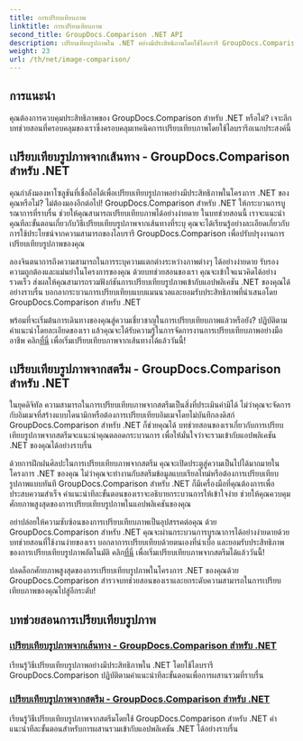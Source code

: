 ```yaml
---
title: การเปรียบเทียบภาพ
linktitle: การเปรียบเทียบภาพ
second_title: GroupDocs.Comparison .NET API
description: เปรียบเทียบรูปภาพใน .NET อย่างมีประสิทธิภาพโดยใช้ไลบรารี GroupDocs.Comparison บทช่วยสอนทีละขั้นตอนสำหรับการบูรณาการอย่างราบรื่นจากเส้นทางหรือสตรีม
weight: 23
url: /th/net/image-comparison/
---
```


## การแนะนำ

คุณต้องการควบคุมประสิทธิภาพของ GroupDocs.Comparison สำหรับ .NET หรือไม่? เจาะลึกบทช่วยสอนที่ครอบคลุมของเราซึ่งครอบคลุมเทคนิคการเปรียบเทียบภาพโดยใช้ไลบรารีอเนกประสงค์นี้

## เปรียบเทียบรูปภาพจากเส้นทาง - GroupDocs.Comparison สำหรับ .NET

คุณกำลังมองหาโซลูชันที่เชื่อถือได้เพื่อเปรียบเทียบรูปภาพอย่างมีประสิทธิภาพในโครงการ .NET ของคุณหรือไม่? ไม่ต้องมองอีกต่อไป! GroupDocs.Comparison สำหรับ .NET ให้กระบวนการบูรณาการที่ราบรื่น ช่วยให้คุณสามารถเปรียบเทียบภาพได้อย่างง่ายดาย ในบทช่วยสอนนี้ เราจะแนะนำคุณทีละขั้นตอนเกี่ยวกับวิธีเปรียบเทียบรูปภาพจากเส้นทางที่ระบุ คุณจะได้เรียนรู้อย่างละเอียดเกี่ยวกับการใช้ประโยชน์จากความสามารถของไลบรารี GroupDocs.Comparison เพื่อปรับปรุงงานการเปรียบเทียบรูปภาพของคุณ

ลองจินตนาการถึงความสามารถในการระบุความแตกต่างระหว่างภาพต่างๆ ได้อย่างง่ายดาย รับรองความถูกต้องและแม่นยำในโครงการของคุณ ด้วยบทช่วยสอนของเรา คุณจะเข้าใจแนวคิดได้อย่างรวดเร็ว ส่งผลให้คุณสามารถรวมฟังก์ชันการเปรียบเทียบรูปภาพเข้ากับแอปพลิเคชัน .NET ของคุณได้อย่างราบรื่น บอกลากระบวนการเปรียบเทียบแบบแมนนวลและยอมรับประสิทธิภาพที่นำเสนอโดย GroupDocs.Comparison สำหรับ .NET

 พร้อมที่จะเริ่มต้นการเดินทางของคุณสู่ความเชี่ยวชาญในการเปรียบเทียบภาพแล้วหรือยัง? ปฏิบัติตามคำแนะนำโดยละเอียดของเรา แล้วคุณจะได้รับความรู้ในการจัดการงานการเปรียบเทียบภาพอย่างมืออาชีพ คลิก[ที่นี่](./compare-images-from-path/) เพื่อเริ่มเปรียบเทียบภาพจากเส้นทางได้แล้ววันนี้!

## เปรียบเทียบรูปภาพจากสตรีม - GroupDocs.Comparison สำหรับ .NET

ในยุคดิจิทัล ความสามารถในการเปรียบเทียบภาพจากสตรีมเป็นสิ่งที่ประเมินค่ามิได้ ไม่ว่าคุณจะจัดการกับอิมเมจที่สร้างแบบไดนามิกหรือต้องการเปรียบเทียบอิมเมจโดยไม่บันทึกลงดิสก์ GroupDocs.Comparison สำหรับ .NET ก็ช่วยคุณได้ บทช่วยสอนของเราเกี่ยวกับการเปรียบเทียบรูปภาพจากสตรีมจะแนะนำคุณตลอดกระบวนการ เพื่อให้มั่นใจว่าจะรวมเข้ากับแอปพลิเคชัน .NET ของคุณได้อย่างราบรื่น

ด้วยการฝึกฝนศิลปะในการเปรียบเทียบภาพจากสตรีม คุณจะเปิดประตูสู่ความเป็นไปได้มากมายในโครงการ .NET ของคุณ ไม่ว่าคุณจะทำงานกับสตรีมข้อมูลแบบเรียลไทม์หรือต้องการเปรียบเทียบรูปภาพแบบทันที GroupDocs.Comparison สำหรับ .NET ก็มีเครื่องมือที่คุณต้องการเพื่อประสบความสำเร็จ คำแนะนำทีละขั้นตอนของเราจะอธิบายกระบวนการให้เข้าใจง่าย ช่วยให้คุณควบคุมศักยภาพสูงสุดของการเปรียบเทียบรูปภาพในแอปพลิเคชันของคุณ

อย่าปล่อยให้ความซับซ้อนของการเปรียบเทียบภาพเป็นอุปสรรคต่อคุณ ด้วย GroupDocs.Comparison สำหรับ .NET คุณจะผ่านกระบวนการบูรณาการได้อย่างง่ายดายด้วยบทช่วยสอนที่ใช้งานง่ายของเรา บอกลาการเปรียบเทียบด้วยตนเองที่น่าเบื่อ และยอมรับประสิทธิภาพของการเปรียบเทียบรูปภาพอัตโนมัติ คลิก[ที่นี่](./compare-images-from-stream/) เพื่อเริ่มเปรียบเทียบภาพจากสตรีมได้แล้ววันนี้!

ปลดล็อกศักยภาพสูงสุดของการเปรียบเทียบรูปภาพในโครงการ .NET ของคุณด้วย GroupDocs.Comparison สำรวจบทช่วยสอนของเราและยกระดับความสามารถในการเปรียบเทียบภาพของคุณไปสู่อีกระดับ!
## บทช่วยสอนการเปรียบเทียบรูปภาพ
### [เปรียบเทียบรูปภาพจากเส้นทาง - GroupDocs.Comparison สำหรับ .NET](./compare-images-from-path/)
เรียนรู้วิธีเปรียบเทียบรูปภาพอย่างมีประสิทธิภาพใน .NET โดยใช้ไลบรารี GroupDocs.Comparison ปฏิบัติตามคำแนะนำทีละขั้นตอนเพื่อการผสานรวมที่ราบรื่น
### [เปรียบเทียบรูปภาพจากสตรีม - GroupDocs.Comparison สำหรับ .NET](./compare-images-from-stream/)
เรียนรู้วิธีเปรียบเทียบรูปภาพจากสตรีมโดยใช้ GroupDocs.Comparison สำหรับ .NET คำแนะนำทีละขั้นตอนสำหรับการผสานรวมเข้ากับแอปพลิเคชัน .NET ได้อย่างราบรื่น
